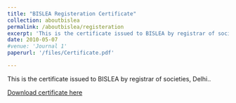 ```yaml
---
title: "BISLEA Registeration Certificate"
collection: aboutbislea
permalink: /aboutbislea/registeration
excerpt: 'This is the certificate issued to BISLEA by registrar of societies, Delhi.'
date: 2010-05-07
#venue: 'Journal 1'
paperurl: '/files/Certificate.pdf'

---
```

This is the certificate issued to BISLEA by registrar of societies, Delhi..

[Download certificate here](http://bislea.github.io/files/Certificate.pdf)

